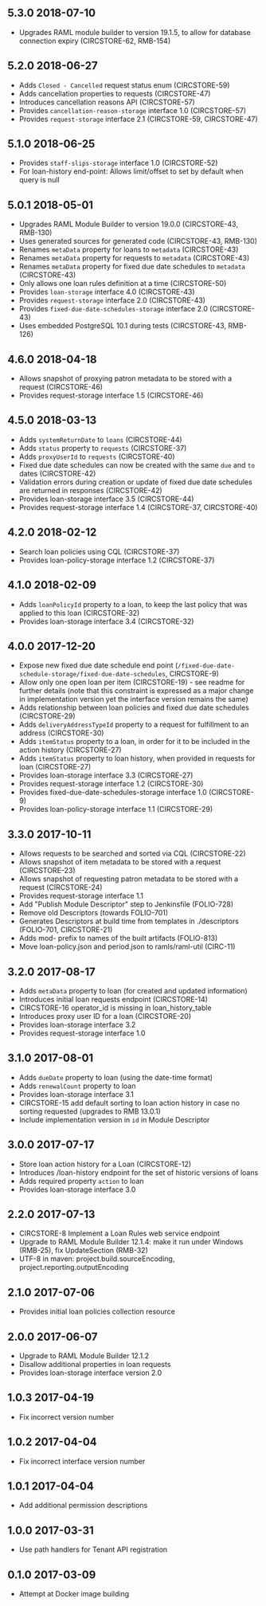 ## 5.3.0 2018-07-10

* Upgrades RAML module builder to version 19.1.5, to allow for database connection expiry (CIRCSTORE-62, RMB-154)

## 5.2.0 2018-06-27

* Adds `Closed - Cancelled` request status enum (CIRCSTORE-59)
* Adds cancellation properties to requests (CIRCSTORE-47)
* Introduces cancellation reasons API (CIRCSTORE-57)
* Provides `cancellation-reason-storage` interface 1.0 (CIRCSTORE-57)
* Provides `request-storage` interface 2.1 (CIRCSTORE-59, CIRCSTORE-47)

## 5.1.0 2018-06-25

* Provides `staff-slips-storage` interface 1.0 (CIRCSTORE-52)
* For loan-history end-point: Allows limit/offset to set by default when query is null

## 5.0.1 2018-05-01

* Upgrades RAML Module Builder to version 19.0.0 (CIRCSTORE-43, RMB-130)
* Uses generated sources for generated code (CIRCSTORE-43, RMB-130)
* Renames `metaData` property for loans to `metadata` (CIRCSTORE-43)
* Renames `metaData` property for requests to `metadata` (CIRCSTORE-43)
* Renames `metaData` property for fixed due date schedules to `metadata` (CIRCSTORE-43)
* Only allows one loan rules definition at a time (CIRCSTORE-50)
* Provides `loan-storage` interface 4.0 (CIRCSTORE-43)
* Provides `request-storage` interface 2.0 (CIRCSTORE-43)
* Provides `fixed-due-date-schedules-storage` interface 2.0 (CIRCSTORE-43)
* Uses embedded PostgreSQL 10.1 during tests (CIRCSTORE-43, RMB-126)

## 4.6.0 2018-04-18

* Allows snapshot of proxying patron metadata to be stored with a request (CIRCSTORE-46)
* Provides request-storage interface 1.5 (CIRCSTORE-46)

## 4.5.0 2018-03-13

* Adds `systemReturnDate` to `loans` (CIRCSTORE-44)
* Adds `status` property to `requests` (CIRCSTORE-37)
* Adds `proxyUserId` to `requests` (CIRCSTORE-40)
* Fixed due date schedules can now be created with the same `due` and `to` dates (CIRCSTORE-42)
* Validation errors during creation or update of fixed due date schedules are returned in responses (CIRCSTORE-42)
* Provides loan-storage interface 3.5 (CIRCSTORE-44)
* Provides request-storage interface 1.4 (CIRCSTORE-37, CIRCSTORE-40)

## 4.2.0 2018-02-12

* Search loan policies using CQL (CIRCSTORE-37)
* Provides loan-policy-storage interface 1.2 (CIRCSTORE-37)

## 4.1.0 2018-02-09

* Adds `loanPolicyId` property to a loan, to keep the last policy that was applied to this loan (CIRCSTORE-32)
* Provides loan-storage interface 3.4 (CIRCSTORE-32)

## 4.0.0 2017-12-20

* Expose new fixed due date schedule end point (`/fixed-due-date-schedule-storage/fixed-due-date-schedules`, CIRCSTORE-9)
* Allow only one open loan per item (CIRCSTORE-19) - see readme for further details
(note that this constraint is expressed as a major change in implementation version
yet the interface version remains the same)
* Adds relationship between loan policies and fixed due date schedules (CIRCSTORE-29)
* Adds `deliveryAddressTypeId` property to a request for fulfillment to an address (CIRCSTORE-30)
* Adds `itemStatus` property to a loan, in order for it to be included in the action history (CIRCSTORE-27)
* Adds `itemStatus` property to loan history, when provided in requests for loan (CIRCSTORE-27)
* Provides loan-storage interface 3.3 (CIRCSTORE-27)
* Provides request-storage interface 1.2 (CIRCSTORE-30)
* Provides fixed-due-date-schedules-storage interface 1.0 (CIRCSTORE-9)
* Provides loan-policy-storage interface 1.1 (CIRCSTORE-29)

## 3.3.0 2017-10-11

* Allows requests to be searched and sorted via CQL (CIRCSTORE-22)
* Allows snapshot of item metadata to be stored with a request (CIRCSTORE-23)
* Allows snapshot of requesting patron metadata to be stored with a request (CIRCSTORE-24)
* Provides request-storage interface 1.1
* Add "Publish Module Descriptor" step to Jenkinsfile (FOLIO-728)
* Remove old Descriptors (towards FOLIO-701)
* Generates Descriptors at build time from templates in ./descriptors (FOLIO-701, CIRCSTORE-21)
* Adds mod- prefix to names of the built artifacts (FOLIO-813)
* Move loan-policy.json and period.json to ramls/raml-util (CIRC-11)

## 3.2.0 2017-08-17

* Adds `metaData` property to loan (for created and updated information)
* Introduces initial loan requests endpoint (CIRCSTORE-14)
* CIRCSTORE-16 operator_id is missing in loan_history_table
* Introduces proxy user ID for a loan (CIRCSTORE-20)
* Provides loan-storage interface 3.2
* Provides request-storage interface 1.0

## 3.1.0 2017-08-01

* Adds `dueDate` property to loan (using the date-time format)
* Adds `renewalCount` property to loan
* Provides loan-storage interface 3.1
* CIRCSTORE-15 add default sorting to loan action history in case no sorting requested (upgrades to RMB 13.0.1)
* Include implementation version in `id` in Module Descriptor

## 3.0.0 2017-07-17

* Store loan action history for a Loan (CIRCSTORE-12)
* Introduces /loan-history endpoint for the set of historic versions of loans
* Adds required property `action` to loan
* Provides loan-storage interface 3.0

## 2.2.0 2017-07-13

* CIRCSTORE-8 Implement a Loan Rules web service endpoint
* Upgrade to RAML Module Builder 12.1.4: make it run under Windows (RMB-25), fix UpdateSection (RMB-32)
* UTF-8 in maven: project.build.sourceEncoding, project.reporting.outputEncoding

## 2.1.0 2017-07-06

* Provides initial loan policies collection resource

## 2.0.0 2017-06-07

* Upgrade to RAML Module Builder 12.1.2
* Disallow additional properties in loan requests
* Provides loan-storage interface version 2.0

## 1.0.3 2017-04-19

* Fix incorrect version number

## 1.0.2 2017-04-04

* Fix incorrect interface version number

## 1.0.1 2017-04-04

* Add additional permission descriptions

## 1.0.0 2017-03-31

* Use path handlers for Tenant API registration

## 0.1.0 2017-03-09

* Attempt at Docker image building
